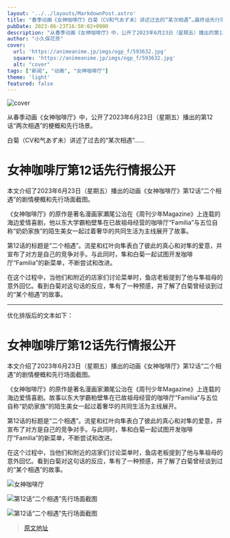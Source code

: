 ```yaml
---
layout: '../../layouts/MarkdownPost.astro'
title: "春季动画《女神咖啡厅》白菊（CV和气あず未）讲述过去的“某次相遇”…最终话先行场景"
pubDate: 2023-06-23T16:50:02+0900
description: "从春季动画《女神咖啡厅》中，公开了2023年6月23日（星期五）播出的第12话“两次相遇”的梗概和先行场景。"
author: "小久保花奈"
cover:
  url: 'https://animeanime.jp/imgs/ogp_f/593632.jpg'
  square: 'https://animeanime.jp/imgs/ogp_f/593632.jpg'
  alt: "cover"
tags: ["新闻", "动画", "女神咖啡厅"]
theme: 'light'
featured: false
---
```


![cover](https://animeanime.jp/imgs/ogp_f/593632.jpg)

从春季动画《女神咖啡厅》中，公开了2023年6月23日（星期五）播出的第12话“两次相遇”的梗概和先行场景。

白菊（CV和气あず未）讲述了过去的“某次相遇”……

# 女神咖啡厅第12话先行情报公开

本文介绍了2023年6月23日（星期五）播出的动画《女神咖啡厅》第12话“二个相遇”的剧情梗概和先行场面截图。

《女神咖啡厅》的原作是著名漫画家瀬尾公治在《周刊少年Magazine》上连载的海边爱情喜剧，他以东大学霸粕壁隼在已故祖母经营的咖啡厅“Familia”与五位自称“奶奶家族”的陌生美女一起过着奢华的共同生活为主线展开了故事。

第12话的标题是“二个相遇”。流星和红叶向隼表白了彼此的真心和对隼的爱意，并宣布了对方是自己的竞争对手。与此同时，隼和白菊一起试图开发咖啡厅“Familia”的新菜单，不断尝试和改进。

在这个过程中，当他们和附近的店家们讨论菜单时，鱼店老板提到了他与隼祖母的意外回忆。看到白菊对这句话的反应，隼有了一种预感，并了解了白菊曾经谈到过的“某个相遇”的故事。 

---

优化排版后的文本如下：

# 女神咖啡厅第12话先行情报公开

本文介绍了2023年6月23日（星期五）播出的动画《女神咖啡厅》第12话“二个相遇”的剧情梗概和先行场面截图。

《女神咖啡厅》的原作是著名漫画家瀬尾公治在《周刊少年Magazine》上连载的海边爱情喜剧。故事以东大学霸粕壁隼在已故祖母经营的咖啡厅“Familia”与五位自称“奶奶家族”的陌生美女一起过着奢华的共同生活为主线展开。

第12话的标题是“二个相遇”。流星和红叶向隼表白了彼此的真心和对隼的爱意，并宣布了对方是自己的竞争对手。与此同时，隼和白菊一起试图开发咖啡厅“Familia”的新菜单，不断尝试和改进。

在这个过程中，当他们和附近的店家们讨论菜单时，鱼店老板提到了他与隼祖母的意外回忆。看到白菊对这句话的反应，隼有了一种预感，并了解了白菊曾经谈到过的“某个相遇”的故事。

![女神咖啡厅](https://animeanime.jp/imgs/zoom/593633.jpg)

![第12话“二个相遇”先行场面截图](https://animeanime.jp/imgs/zoom/593627.jpg)

![第12话“二个相遇”先行场面截图](https://animeanime.jp/imgs/zoom/593628.jpg)

>[原文地址](https://animeanime.jp/article/2023/06/23/78126.html)  